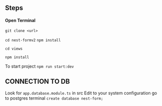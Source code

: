 ## Steps
#### Open Terminal
`git clone <url>`

`cd nest-formv2`
`npm install`

`cd views`

`npm install`




To start project
`npm run start:dev`


## CONNECTION TO DB

Look for `app.database.module.ts` in src
Edit to your system configuration
go to postgres terminal 
`create database nest-form;`

